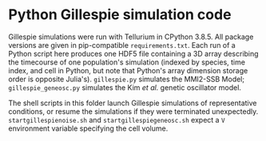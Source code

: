 # Python Gillespie simulation code

Gillespie simulations were run with Tellurium in CPython 3.8.5. All package versions are given in pip-compatible `requirements.txt`.
Each run of a Python script here produces one HDF5 file containing a 3D array describing the timecourse of one population's simulation
(indexed by species, time index, and cell in Python, but note that Python's array dimension storage order is opposite Julia's).
`gillespie.py` simulates the MMI2-SSB Model; `gillespie_geneosc.py` simulates the Kim *et al.* genetic oscillator model.

The shell scripts in this folder launch Gillespie simulations of representative conditions, or resume the simulations if they were terminated unexpectedly.
`startgillespienoise.sh` and `startgillespiegeneosc.sh` expect a `V` environment variable specifying the cell volume.
